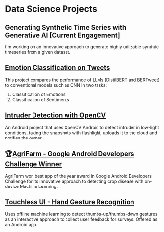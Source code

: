 # Data Science Projects

## Generating Synthetic Time Series with Generative AI [Current Engagement]
I'm working on an innovative approach to generate highly utilizable synthtic timeseries from a given dataset.

## [Emotion Classification on Tweets](https://github.com/mirwisek/emotion-classification-twitter)
This project compares the performance of LLMs (DistilBERT and BERTweet) to conventional models such as CNN in two tasks:
1. Classification of Emotions
2. Classification of Sentiments

## [Intruder Detection with OpenCV](https://github.com/mirwisek/intruder-detector)
An Android project that uses OpenCV Android to detect intruder in low-light conditions, taking the snapshots with flashlight, uploads it to the cloud and notifies the owner.

## 🏆[AgriFarm - Google Android Developers Challenge Winner](https://github.com/mirwisek/AgriFarm) 
AgriFarm won best app of the year award in Google Android Developers Challenge for its innovative approach to detecting crop disease with on-device Machine Learning.

## [Touchless UI - Hand Gesture Recognition](https://github.com/mirwisek/avius) 
Uses offline machine learning to detect thumbs-up/thumbs-down gestures as an interactive approach to collect user feedback for surveys. Offered as an Android app.

